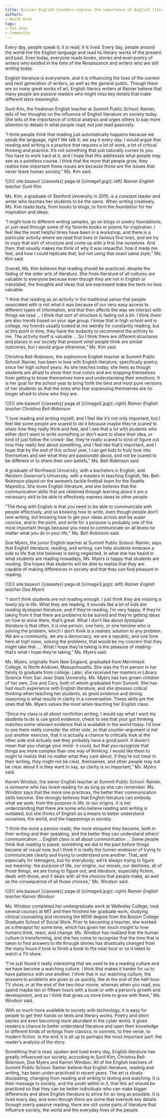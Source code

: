 ```yaml
---
title: Rainier English teachers express the importance of English literature
authors:
- Keith Dinh
tags:
- San Jose
- Community
---
```

Every day, people speak it; it is read; it is lived. Every day, people around the world live the English language and read its literary works of the present and past. Even today, everyone reads books, stories and even poetry of writers who existed in the time of the Renaissance and writers who are still writing today.

English literature is everywhere, and it is influencing the lives of the current and next generation of writers, as well as the general public. Though there are so many great works of art, English literary writers at Rainier believe that many people are passive readers who might miss key details that make different texts meaningful.

Sunli Kim, the freshman English teacher at Summit Public School: Rainier, tells of her thoughts on the influence of English literature on society today. She tells of the importance of critical analysis and urges others to pay more attention to details in what people read, not just read passively.

“I think people think that reading just automatically happens because we speak the language, right? We talk it; we say it every day. I would argue that reading and writing is a practice that requires a lot of work, a lot of critical thinking and practice. It’s not something that just naturally comes to you. You have to work hard at it, and I hope that this addresses what people may see as a pointless course. I think that the more that people grow, they realize how important these issues are because those are the issues that never leave human society,” Ms. Kim said.

![]({{ site.baseurl }}/assets{{ page.id }}/image1.jpg){:.left}
*Rainier English teacher Sunli Kim*

Ms. Kim, a graduate of Stanford University in 2015, is a constant reader and writer who teaches her students to be the same. When writing creatively, Ms. Kim reads texts, from books to blogs, to form the foundation for her inspiration and ideas.

“I might look to different writing samples, go on blogs or poetry foundations, or just read through some of my favorite books or poems for inspiration. I feel like the most helpful times have been in a workshop, and there is a particular activity where we read first lines or famous first lines, and we try to copy that sort of structure and come up with a first line ourselves. And then, that usually makes me think of why it was impactful, how it made me feel, and how I could replicate that, but not using that exact same style,” Ms. Kim said.

Overall, Ms. Kim believes that reading should be practiced, despite the fading of the older arts of literature. She finds literature of all cultures are valuable to everyone because even though they are not in English or translated, the thoughts and ideas that are expressed make the texts no less valuable.

“I think that reading as an activity in the traditional sense that people associated with is not what it was because of our very easy access to different types of information, and that then affects the way we interact with things we read … I think that sort of structure is fading out a bit. I think there are also trends based on your age group. I know that in high school and in college, my friends usually looked at me weirdly for constantly reading; but at this point in time, they have the audacity to recommend the activity to me. The activity itself is valuable … So I think there are different structures and places in our society that present what people think are similar outcomes, but I would argue otherwise,” Ms. Kim said.  

Christina Bell-Robinson, the sophomore English teacher at Summit Public School: Rainier, has been in love with English literature, specifically poetry, since her high school years. As she teaches today, she feels as though students are afraid to show their true colors and are stopping themselves from getting to know themselves more and understanding their emotions. It is her goal for the school year to bring forth the best and most pure versions of her students so that the ones who fear expressing themselves are no longer afraid to show who they are.

![]({{ site.baseurl }}/assets{{ page.id }}/image2.jpg){:.right}
*Rainier English teacher Christina Bell-Robinson*

“I love reading and writing myself, and I feel like it’s not only important, but I feel like some people are scared to do it because maybe they’re scared to share how they really think and feel, and I see that a lot with students who either don’t want to write something or don’t want to share their idea, or kind of just follow the crowd- like, they’re really scared to kind of figure out how they really feel about something, and I feel like that’s important, and I hope that by the end of this school year, I can get kids to truly look into themselves and see what they are passionate about, and not be scared to be different or to share their own beliefs,” Ms. Bell-Robinson said.

A graduate of Northwest University, with a bachelors in English, and Western Governor’s University, with a masters in teaching English, Ms. Bell-Robinson played on the women’s tackle football team for the Seattle Majestics. She loves English literature, and she believes that the communication skills that are obtained through learning about it are a necessary skill to be able to effectively express ideas to other people.

“The thing with English is that you need to be able to communicate with people effectively, and so knowing how to write, even though people don’t love writing, but knowing how to get your ideas across and be super concise, and to the point, and write for a purpose is probably one of the most important things because you need to communicate on all levels no matter what you do in your life,” Ms. Bell-Robinson said.

Doe Myers, the junior English teacher at Summit Public School: Rainier, says that English literature, reading, and writing, can help students embrace a side to life that she believes is being neglected. In what she has heard in what students are reading nowadays, Ms. Myers is happy that students are reading. She hopes that students will be able to realize that they are capable of making differences in society and that they can find pleasure in reading.

![]({{ site.baseurl }}/assets{{ page.id }}/image3.jpg){:.left}
*Rainier English teacher Doe Myers*

“I don’t think students are not reading enough. I just think they are missing a lovely joy in life. What they are reading, it sounds like a lot of kids are reading dystopian literature, and if they’re reading, I’m very happy. If they’re taking from it that there are problems to be solved and they’re getting ideas on how to solve them, that’s great. What I don’t like about dystopian literature is that often, it is one person, one hero, or one heroine who is solving the problem, which I don’t think is a realistic solution to any problem. We are a community, we are a democracy, we are a republic, and one lone hero at high noon, solving the problems, that would be my concern that they might take that …. What I hope they’re taking is the pleasure of reading- that’s what I hope they’re taking,” Ms. Myers said.

Ms. Myers, originally from New England, graduated from Merrimack College, in North Andover, Massachusetts. She was the first person in her family to graduate from college. Later, she received her masters in Library Science from San Jose State University. Ms. Myers has two grown children of her own, Zoe and Cory, both of whom graduated from Summit. She has had much experience with English literature, and she stresses critical thinking when teaching her students, as good evidence and strong reasoning is what results in clarity in a conversation. These skills are the ones that Ms. Myers values the most when teaching her English class.

“Since my class is all about nonfiction writing, I would say what I want my students to do is use good evidence, check to see that your gut thinking matches some relevant evidence that is available in the world today. I’d love to see them really consider the other side, so that counter-argument is not just another exercise, that it is actually a chance to critically look at the other side and actually see they probably have a good point. It doesn’t mean that you change your mind- it could, but that you recognize that things are more complex than one way of thinking. I would like them to ought to realize that no matter what they care about, if they’re not clear in their writing, they might not be clear, themselves, and other people may not be clear about it is they want to say, so clarity is so important,” Ms. Myers said. 

Karren Windsor, the senior English teacher at Summit Public School: Rainier, is someone who has loved reading for as long as she can remember. Ms. Windsor says that the more one practices, the better their communication skills become. She strongly believes that English literature can embody what we seek, from the purpose in life, to our origins. It is her understanding that there are some who believe reading and writing is outdated, but she thinks of English as a means to better understand ourselves, the world, and the happenings in society.

“I think the more a person reads, the more eloquent they become, both in their writing and their speaking, and the better they can understand others’ communication … English class is all about communication … Some people think that reading is passé, something we did in the past before things became all visual now, but I think it is really the human endeavor of trying to communicate clearly and trying to understand one another. That, and especially for teenagers, but for everybody, we’re always trying to figure out meaning- the purpose of life, our origins, our morals, our destinies, all of those things, we are trying to figure out, and literature, especially fiction, deals with those, and it deals with all the choices that people make, as well as the consequence of all those choices,” Ms. Windsor said.

![]({{ site.baseurl }}/assets{{ page.id }}/image4.jpg){:.right}
*Rainier English teacher Karren Windsor*

Ms. Windsor completed her undergraduate work at Wellesley College, took several courses at MIT and then finished her graduate work, studying clinical counseling and receiving the MSW degree from the Boston College Graduate School of Social Work. Prior to becoming a teacher, she worked as a therapist for some time, which has given her much insight to how humans think, react, and change. Ms. Windsor has realized that the human culture is transforming, and she has come to recognize that the time that is taken to find answers to life through stories has drastically changed from the many hours it took to finish a book to the near hour or so it takes to watch a TV show.

“I’ve just found it really interesting that we used to be a reading culture and we have become a watching culture. I think that makes it harder for us to have patience with one another. I think that in our watching culture, the answers to problems are given to us quickly, like at the end of the half-hour TV show, or at the end of the two-hour movie, whereas when you read, you spend maybe ten or fifteen hours with a book or with a person’s growth and development, and so I think that gives us more time to grow with them,” Ms. Windsor said. 

With so much more available to society with technology, it is easy for people to get their hands on texts and literary works. Poetry and short stories are even becoming more abundant in the cyber world. It gives readers a chance to better understand literature and open their knowledge to different kinds of writings from classics, to sonnets, to free verse, to modern fiction. In the end, it is all up to perhaps the most important part: the reader’s analysis of the story.

Something that is read, spoken and lived every day, English literature has greatly influenced our society, according to Sunli Kim, Christina Bell-Robinson, Doe Myers and Karren Windsor. All of the English teachers of Summit Public School: Rainier believe that English literature, reading and writing, has been under-practiced in recent years. The art is slowly dissipating, changing from reading and writing to texting and watching. It is their message to society, and the youth within in it, that this art should be practiced so that they can be better individuals who can make bigger differences and allow English literature to strive for as long as possible. It is lived every day, and even though there are some that overlook key details through overly passive reading, there are still some parts of literature that influence society, the world and the everyday lives of the people.
